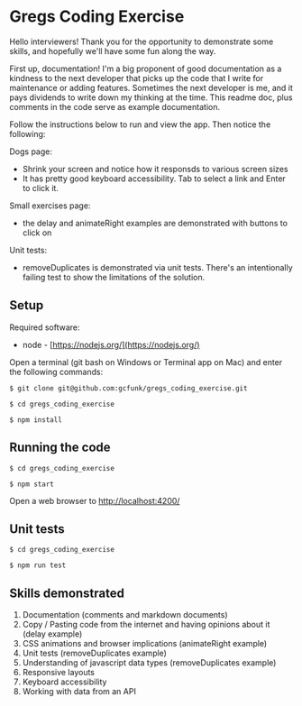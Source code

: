 # Gregs Coding Exercise

Hello interviewers! Thank you for the opportunity to demonstrate some skills, and hopefully we'll have some fun along the way.

First up, documentation! I'm a big proponent of good documentation as a kindness to the next developer that picks up the code that I write for maintenance or adding features. Sometimes the next developer is me, and it pays dividends to write down my thinking at the time. This readme doc, plus comments in the code serve as example documentation.

Follow the instructions below to run and view the app. Then notice the following:

Dogs page:

* Shrink your screen and notice how it responsds to various screen sizes
* It has pretty good keyboard accessibility. Tab to select a link and Enter to click it.

Small exercises page:

* the delay and animateRight examples are demonstrated with buttons to click on

Unit tests:

* removeDuplicates is demonstrated via unit tests. There's an intentionally failing test to show the limitations of the solution.

## Setup

Required software:

* node - [https://nodejs.org/](https://nodejs.org/)

Open a terminal (git bash on Windows or Terminal app on Mac) and enter the following commands:

`$ git clone git@github.com:gcfunk/gregs_coding_exercise.git`

`$ cd gregs_coding_exercise`

`$ npm install`

## Running the code

`$ cd gregs_coding_exercise`

`$ npm start`

Open a web browser to [http://localhost:4200/](http://localhost:4200/)

## Unit tests

`$ cd gregs_coding_exercise`

`$ npm run test`

## Skills demonstrated

1. Documentation (comments and markdown documents)
2. Copy / Pasting code from the internet and having opinions about it (delay example)
3. CSS animations and browser implications (animateRight example)
4. Unit tests (removeDuplicates example)
5. Understanding of javascript data types (removeDuplicates example)
6. Responsive layouts
7. Keyboard accessibility
8. Working with data from an API
